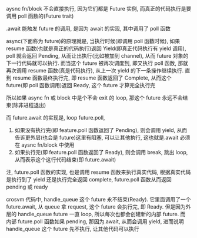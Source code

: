 aysnc fn/block 不会直接执行, 因为它们都是 Future 实例, 而真正的代码执行是要调用 poll 函数的(Future trait)

.await 能触发 future 的调用, 是因为 await 的实现, 其中调用了 poll 函数

async(下面称为 future)的原理就是, 当执行时候(即调用 poll 函数时候), 如果 resume 函数(也就是真正的代码执行)返回 Yield(即真正代码执行有 yield 调用), poll 就会返回 Pending, 从而让出执行(比如被加到 channel), 从而 future 对象的下一行代码就可以执行. 而当这个 future 被再次调度到, 即又执行 poll 函数, 那就再次调用 resume 函数(真是代码执行), 从上一次 yield 的下一条操作继续执行. 直到 resume 函数最终执行完, 即 resume 函数返回了 Complete, 从而这个 future(即 poll 函数调用)返回 Ready, 这个 future 才算完全执行完

所以如果 async fn 或 block 中是个不会 exit 的 loop, 那这个 future 永远不会结束(除非进程退出)

而 future.await 的实现是, loop future.poll,

1. 如果没有执行完(即 feature.poll 函数返回了 Pending), 则会调用 yield, 从而告诉更外层(也会是 future)这里有阻塞, 可以让其他执行, 这也就是.await 必须在 aysnc fn/block 中使用
2. 如果执行完(即 feature.poll 函数返回了 Ready), 则会调用 break, 跳出 loop, 从而表示这个这行代码结束(即 future.await)

注, future.poll 函数的实现, 也是调用 resume 函数来执行真实代码, 根据真实代码是执行到了 yield 还是执行完全返回 complete, future.poll 函数从而返回 pending 或 ready

crosvm 代码中, handle_queue 这个 future 永不结束(Ready). 它里面调用了一个 future.await, 从 queue 拿 request, 这个 future 会执行完, 即 Ready. 但是因为外层的 handle_queue future 一直 loop, 所以每次也都会创建新的内部 future. 而 内部 future.poll 函数如果 pending, 那因为.await, 从而会调用 yield, 进而说明 handle_queue 这个 future 先不执行, 让其他代码可以执行